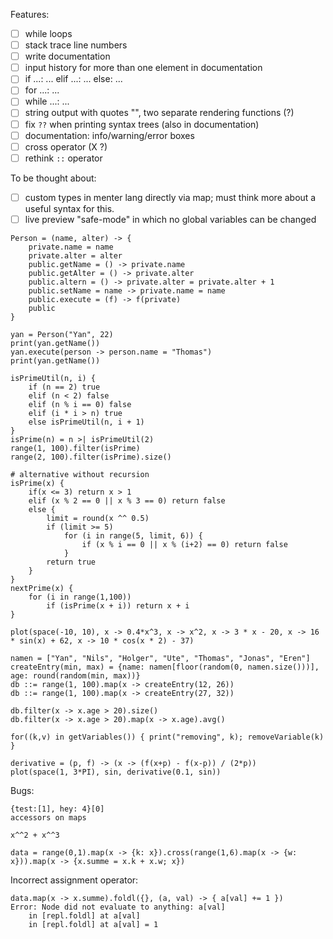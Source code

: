 Features:

- [ ] while loops
- [ ] stack trace line numbers
- [ ] write documentation
- [ ] input history for more than one element in documentation
- [ ] if ...: ... elif ...: ... else: ...
- [ ] for ...: ...
- [ ] while ...: ...
- [ ] string output with quotes "", two separate rendering functions (?)
- [ ] fix `??` when printing syntax trees (also in documentation)
- [ ] documentation: info/warning/error boxes
- [ ] cross operator (X ?)
- [ ] rethink `::` operator

To be thought about:

- [ ] custom types in menter lang directly via map; must think more about a useful syntax for this.
- [ ] live preview "safe-mode" in which no global variables can be changed

```
Person = (name, alter) -> {
    private.name = name
    private.alter = alter
    public.getName = () -> private.name
    public.getAlter = () -> private.alter
    public.altern = () -> private.alter = private.alter + 1
    public.setName = name -> private.name = name
    public.execute = (f) -> f(private)
    public
}

yan = Person("Yan", 22)
print(yan.getName())
yan.execute(person -> person.name = "Thomas")
print(yan.getName())
```

```
isPrimeUtil(n, i) {
    if (n == 2) true
    elif (n < 2) false
    elif (n % i == 0) false
    elif (i * i > n) true
    else isPrimeUtil(n, i + 1)
}
isPrime(n) = n >| isPrimeUtil(2)
range(1, 100).filter(isPrime)
range(2, 100).filter(isPrime).size()

# alternative without recursion
isPrime(x) {
    if(x <= 3) return x > 1
    elif (x % 2 == 0 || x % 3 == 0) return false
    else {
        limit = round(x ^^ 0.5)
		if (limit >= 5)
            for (i in range(5, limit, 6)) {
                if (x % i == 0 || x % (i+2) == 0) return false
            }
        return true
    }
}
nextPrime(x) {
    for (i in range(1,100))
        if (isPrime(x + i)) return x + i
}
```

```
plot(space(-10, 10), x -> 0.4*x^3, x -> x^2, x -> 3 * x - 20, x -> 16 * sin(x) + 62, x -> 10 * cos(x * 2) - 37)
```

```
namen = ["Yan", "Nils", "Holger", "Ute", "Thomas", "Jonas", "Eren"]
createEntry(min, max) = {name: namen[floor(random(0, namen.size()))], age: round(random(min, max))}
db ::= range(1, 100).map(x -> createEntry(12, 26))
db ::= range(1, 100).map(x -> createEntry(27, 32))

db.filter(x -> x.age > 20).size()
db.filter(x -> x.age > 20).map(x -> x.age).avg()
```

```
for((k,v) in getVariables()) { print("removing", k); removeVariable(k) }
```

```
derivative = (p, f) -> (x -> (f(x+p) - f(x-p)) / (2*p))
plot(space(1, 3*PI), sin, derivative(0.1, sin))
```

Bugs:

```
{test:[1], hey: 4}[0]
accessors on maps
```

```
x^^2 + x^^3
```

```
data = range(0,1).map(x -> {k: x}).cross(range(1,6).map(x -> {w: x})).map(x -> {x.summe = x.k + x.w; x})
```

Incorrect assignment operator:
```
data.map(x -> x.summe).foldl({}, (a, val) -> { a[val] += 1 })
Error: Node did not evaluate to anything: a[val]
	in [repl.foldl] at a[val]
	in [repl.foldl] at a[val] = 1
```

